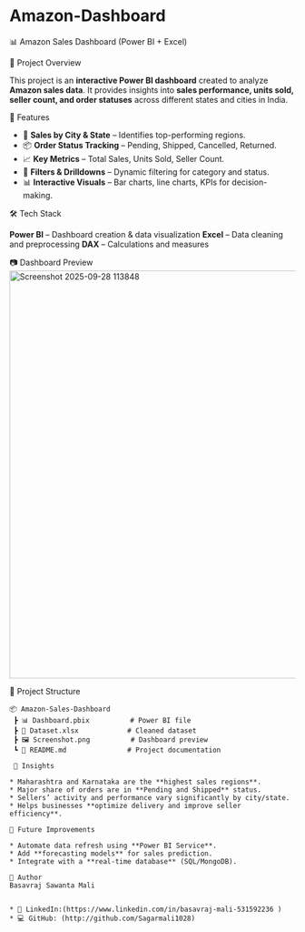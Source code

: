# Amazon-Dashboard
 📊 Amazon Sales Dashboard (Power BI + Excel)

📌 Project Overview

This project is an **interactive Power BI dashboard** created to analyze **Amazon sales data**.
It provides insights into **sales performance, units sold, seller count, and order statuses** across different states and cities in India.

🚀 Features

* 📍 **Sales by City & State** – Identifies top-performing regions.
* 📦 **Order Status Tracking** – Pending, Shipped, Cancelled, Returned.
* 📈 **Key Metrics** – Total Sales, Units Sold, Seller Count.
* 🔎 **Filters & Drilldowns** – Dynamic filtering for category and status.
* 📊 **Interactive Visuals** – Bar charts, line charts, KPIs for decision-making.


 🛠️ Tech Stack

 **Power BI** – Dashboard creation & data visualization
 **Excel** – Data cleaning and preprocessing
 **DAX** – Calculations and measures

 📷 Dashboard Preview
<img width="1292" height="717" alt="Screenshot 2025-09-28 113848" src="https://github.com/user-attachments/assets/da55c2d3-f986-4fa8-b211-b793d6f3a562" />

 📂 Project Structure

```
📦 Amazon-Sales-Dashboard
 ┣ 📊 Dashboard.pbix          # Power BI file
 ┣ 📄 Dataset.xlsx            # Cleaned dataset
 ┣ 🖼️ Screenshot.png          # Dashboard preview
 ┗ 📜 README.md               # Project documentation

 📑 Insights

* Maharashtra and Karnataka are the **highest sales regions**.
* Major share of orders are in **Pending and Shipped** status.
* Sellers’ activity and performance vary significantly by city/state.
* Helps businesses **optimize delivery and improve seller efficiency**.

🔮 Future Improvements

* Automate data refresh using **Power BI Service**.
* Add **forecasting models** for sales prediction.
* Integrate with a **real-time database** (SQL/MongoDB).

🙌 Author
Basavraj Sawanta Mali


* 💼 LinkedIn:(https://www.linkedin.com/in/basavraj-mali-531592236 )
* 💻 GitHub: (http://github.com/Sagarmali1028)
